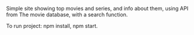 Simple site showing top movies and series, and info about them, using API from The movie database, with a search function.

To run project: npm install, npm start.
